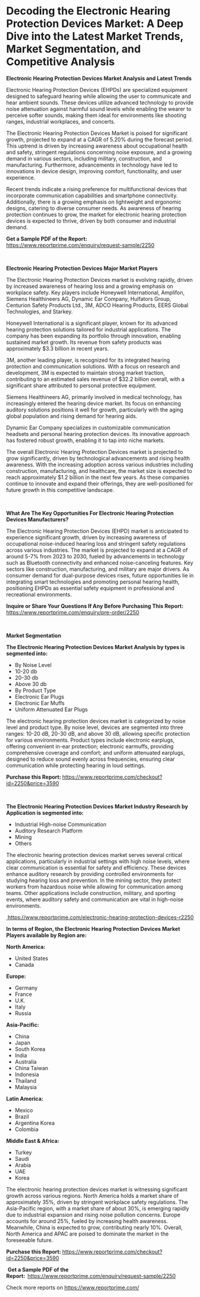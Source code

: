 <p><h1>Decoding the Electronic Hearing Protection Devices Market: A Deep Dive into the Latest Market Trends, Market Segmentation, and Competitive Analysis</h1></p><p><strong>Electronic Hearing Protection Devices Market Analysis and Latest Trends</strong></p>
<p><p>Electronic Hearing Protection Devices (EHPDs) are specialized equipment designed to safeguard hearing while allowing the user to communicate and hear ambient sounds. These devices utilize advanced technology to provide noise attenuation against harmful sound levels while enabling the wearer to perceive softer sounds, making them ideal for environments like shooting ranges, industrial workplaces, and concerts.</p><p>The Electronic Hearing Protection Devices Market is poised for significant growth, projected to expand at a CAGR of 5.20% during the forecast period. This uptrend is driven by increasing awareness about occupational health and safety, stringent regulations concerning noise exposure, and a growing demand in various sectors, including military, construction, and manufacturing. Furthermore, advancements in technology have led to innovations in device design, improving comfort, functionality, and user experience. </p><p>Recent trends indicate a rising preference for multifunctional devices that incorporate communication capabilities and smartphone connectivity. Additionally, there is a growing emphasis on lightweight and ergonomic designs, catering to diverse consumer needs. As awareness of hearing protection continues to grow, the market for electronic hearing protection devices is expected to thrive, driven by both consumer and industrial demand.</p></p>
<p><strong>Get a Sample PDF of the Report:&nbsp;</strong> <a href="https://www.reportprime.com/enquiry/request-sample/2250?utm_campaign=2475&utm_medium=2&utm_source=Github&utm_content=ia&utm_term=18032025&utm_id=electronic-hearing-protection-devices">https://www.reportprime.com/enquiry/request-sample/2250</a></p>
<p>&nbsp;</p>
<p><strong>Electronic Hearing Protection Devices Major Market Players</strong></p>
<p><p>The Electronic Hearing Protection Devices market is evolving rapidly, driven by increased awareness of hearing loss and a growing emphasis on workplace safety. Key players include Honeywell International, Amplifon, Siemens Healthineers AG, Dynamic Ear Company, Hulfators Group, Centurion Safety Products Ltd., 3M, ADCO Hearing Products, EERS Global Technologies, and Starkey.</p><p>Honeywell International is a significant player, known for its advanced hearing protection solutions tailored for industrial applications. The company has been expanding its portfolio through innovation, enabling sustained market growth. Its revenue from safety products was approximately $3.3 billion in recent years.</p><p>3M, another leading player, is recognized for its integrated hearing protection and communication solutions. With a focus on research and development, 3M is expected to maintain strong market traction, contributing to an estimated sales revenue of $32.2 billion overall, with a significant share attributed to personal protective equipment.</p><p>Siemens Healthineers AG, primarily involved in medical technology, has increasingly entered the hearing device market. Its focus on enhancing auditory solutions positions it well for growth, particularly with the aging global population and rising demand for hearing aids.</p><p>Dynamic Ear Company specializes in customizable communication headsets and personal hearing protection devices. Its innovative approach has fostered robust growth, enabling it to tap into niche markets.</p><p>The overall Electronic Hearing Protection Devices market is projected to grow significantly, driven by technological advancements and rising health awareness. With the increasing adoption across various industries including construction, manufacturing, and healthcare, the market size is expected to reach approximately $1.2 billion in the next few years. As these companies continue to innovate and expand their offerings, they are well-positioned for future growth in this competitive landscape.</p></p>
<p>&nbsp;</p>
<p><strong>What Are The Key Opportunities For Electronic Hearing Protection Devices Manufacturers?</strong></p>
<p><p>The Electronic Hearing Protection Devices (EHPD) market is anticipated to experience significant growth, driven by increasing awareness of occupational noise-induced hearing loss and stringent safety regulations across various industries. The market is projected to expand at a CAGR of around 5-7% from 2023 to 2030, fueled by advancements in technology such as Bluetooth connectivity and enhanced noise-canceling features. Key sectors like construction, manufacturing, and military are major drivers. As consumer demand for dual-purpose devices rises, future opportunities lie in integrating smart technologies and promoting personal hearing health, positioning EHPDs as essential safety equipment in professional and recreational environments.</p></p>
<p><strong>Inquire or Share Your Questions If Any Before Purchasing This Report:</strong> <a href="https://www.reportprime.com/enquiry/pre-order/2250?utm_campaign=2475&utm_medium=2&utm_source=Github&utm_content=ia&utm_term=18032025&utm_id=electronic-hearing-protection-devices">https://www.reportprime.com/enquiry/pre-order/2250</a></p>
<p>&nbsp;</p>
<p><strong>Market Segmentation</strong></p>
<p><strong>The Electronic Hearing Protection Devices Market Analysis by types is segmented into:</strong></p>
<p><ul><li>By Noise Level</li><li>10-20 db</li><li>20-30 db</li><li>Above 30 db</li><li>By Product Type</li><li>Electronic Ear Plugs</li><li>Electronic Ear Muffs</li><li>Uniform Attenuated Ear Plugs</li></ul></p>
<p><p>The electronic hearing protection devices market is categorized by noise level and product type. By noise level, devices are segmented into three ranges: 10-20 dB, 20-30 dB, and above 30 dB, allowing specific protection for various environments. Product types include electronic earplugs, offering convenient in-ear protection; electronic earmuffs, providing comprehensive coverage and comfort; and uniform attenuated earplugs, designed to reduce sound evenly across frequencies, ensuring clear communication while protecting hearing in loud settings.</p></p>
<p><strong>Purchase this Report:&nbsp;</strong><a href="https://www.reportprime.com/checkout?id=2250&price=3590&utm_campaign=2475&utm_medium=2&utm_source=Github&utm_content=ia&utm_term=18032025&utm_id=electronic-hearing-protection-devices">https://www.reportprime.com/checkout?id=2250&price=3590</a></p>
<p>&nbsp;</p>
<p><strong>The Electronic Hearing Protection Devices Market Industry Research by Application is segmented into:</strong></p>
<p><ul><li>Industrial High-noise Communication</li><li>Auditory Research Platform</li><li>Mining</li><li>Others</li></ul></p>
<p><p>The electronic hearing protection devices market serves several critical applications, particularly in industrial settings with high noise levels, where clear communication is essential for safety and efficiency. These devices enhance auditory research by providing controlled environments for studying hearing loss and prevention. In the mining sector, they protect workers from hazardous noise while allowing for communication among teams. Other applications include construction, military, and sporting events, where auditory safety and communication are vital in high-noise environments.</p></p>
<p><a href="https://www.reportprime.com/electronic-hearing-protection-devices-r2250?utm_campaign=2475&utm_medium=2&utm_source=Github&utm_content=ia&utm_term=18032025&utm_id=electronic-hearing-protection-devices">&nbsp;https://www.reportprime.com/electronic-hearing-protection-devices-r2250</a></p>
<p><strong>In terms of Region, the Electronic Hearing Protection Devices Market Players available by Region are:</strong></p>
<p>
    <p> <strong> North America: </strong>
        <ul>
            <li>United States</li>
            <li>Canada</li>
        </ul>
        </p> 
    <p> <strong> Europe: </strong>
        <ul>
            <li>Germany</li>
            <li>France</li>
            <li>U.K.</li>
            <li>Italy</li>
            <li>Russia</li>
        </ul>
        </p> 
    <p> <strong> Asia-Pacific: </strong>
        <ul>
            <li>China</li>
            <li>Japan</li>
            <li>South Korea</li>
            <li>India</li>
            <li>Australia</li>
            <li>China Taiwan</li>
            <li>Indonesia</li>
            <li>Thailand</li>
            <li>Malaysia</li>
        </ul>
        </p> 
    <p> <strong> Latin America: </strong>
        <ul>
            <li>Mexico</li>
            <li>Brazil</li>
            <li>Argentina Korea</li>
            <li>Colombia</li>
        </ul>
        </p> 
    <p> <strong> Middle East & Africa: </strong>
        <ul>
            <li>Turkey</li>
            <li>Saudi</li>
            <li>Arabia</li>
            <li>UAE</li>
            <li>Korea</li>
        </ul>
    </p>
    </p>
<p><p>The electronic hearing protection devices market is witnessing significant growth across various regions. North America holds a market share of approximately 35%, driven by stringent workplace safety regulations. The Asia-Pacific region, with a market share of about 30%, is emerging rapidly due to industrial expansion and rising noise pollution concerns. Europe accounts for around 25%, fueled by increasing health awareness. Meanwhile, China is expected to grow, contributing nearly 10%. Overall, North America and APAC are poised to dominate the market in the foreseeable future.</p></p>
<p><strong>Purchase this Report: </strong><a href="https://www.reportprime.com/checkout?id=2250&price=3590&utm_campaign=2475&utm_medium=2&utm_source=Github&utm_content=ia&utm_term=18032025&utm_id=electronic-hearing-protection-devices">https://www.reportprime.com/checkout?id=2250&price=3590</a></p>
<p>&nbsp;<strong>Get a Sample PDF of the Report:&nbsp;&nbsp;</strong><a href="https://www.reportprime.com/enquiry/request-sample/2250?utm_campaign=2475&utm_medium=2&utm_source=Github&utm_content=ia&utm_term=18032025&utm_id=electronic-hearing-protection-devices">https://www.reportprime.com/enquiry/request-sample/2250</a></p>
<p><strong></strong></p>
<p>Check more reports on <a href="https://www.reportprime.com/?utm_campaign=2475&utm_medium=2&utm_source=Github&utm_content=ia&utm_term=18032025&utm_id=electronic-hearing-protection-devices">https://www.reportprime.com/</a></p>